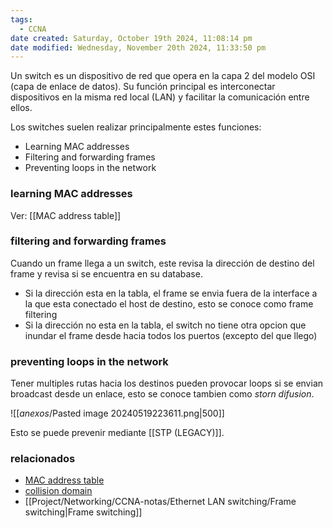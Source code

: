 ```yaml
---
tags:
  - CCNA
date created: Saturday, October 19th 2024, 11:08:14 pm
date modified: Wednesday, November 20th 2024, 11:33:50 pm
---
```

Un switch es un dispositivo de red que opera en la capa 2 del modelo OSI (capa de enlace de datos). Su función principal es interconectar dispositivos en la misma red local (LAN) y facilitar la comunicación entre ellos.

Los switches suelen realizar principalmente estes funciones:
- Learning MAC addresses 
- Filtering and forwarding frames 
- Preventing loops in the network

### learning MAC addresses 
Ver: [[MAC address table]] 
### filtering and forwarding frames 
Cuando un frame llega a un switch, este revisa la dirección de destino del frame y revisa si se encuentra en su database. 
- Si la dirección esta en la tabla, el frame se envia fuera de la interface a la que esta conectado el host de destino, esto se conoce como frame filtering 
- Si la dirección no esta en la tabla, el switch no tiene otra opcion que inundar el frame desde hacia todos los puertos (excepto del que llego)
### preventing loops in the network
Tener multiples rutas hacia los destinos pueden provocar loops si se envian broadcast desde un enlace, esto se conoce tambien como _storn difusion_.

![[_anexos_/Pasted image 20240519223611.png|500]]

Esto se puede prevenir mediante [[STP (LEGACY)]]. 

### relacionados
- [MAC address table](MAC%20address%20table.md)
- [collision domain](collision%20domain.md)
- [[Project/Networking/CCNA-notas/Ethernet LAN switching/Frame switching|Frame switching]] 
